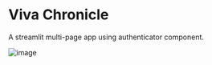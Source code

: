 # Viva Chronicle
A streamlit multi-page app using authenticator component.

![image](https://github.com/fsmosca/VivaChronicle/assets/22366935/a3b8782b-d1e2-4f47-b8ea-69a660812a95)


